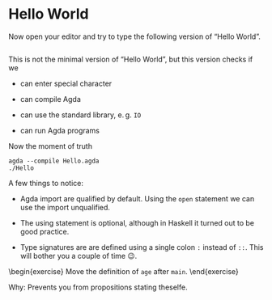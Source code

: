 # Hello World
Now open your editor and try to type the following version of “Hello World”.

```{include=src/Hello.agda}
```

This is not the minimal version of “Hello World”, but this version checks if we

-	can enter special character

-	can compile Agda

-	can use the standard library, e. g. `IO`

-	can run Agda programs

Now the moment of truth

	agda --compile Hello.agda
	./Hello

A few things to notice:

-	Agda import are qualified by default. Using the `open` statement
	we can use the import unqualified.

-	The using statement is optional, although in Haskell it turned out
	to be good practice.

-	Type signatures are are defined using a single colon `:` instead
	of `::`. This will bother you a couple of time 😉.

\begin{exercise}
Move the definition of `age` after `main`.
\end{exercise}

Why: Prevents you from propositions stating theselfe.